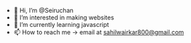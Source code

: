 - 👋 Hi, I’m @Seiruchan
- 👀 I’m interested in making websites
- 🌱 I’m currently learning javascript
- 📫 How to reach me -> email at sahilwairkar800@gmail.com

<!---
Seiruchan/Seiruchan is a ✨ special ✨ repository because its `README.md` (this file) appears on your GitHub profile.
You can click the Preview link to take a look at your changes.
--->
